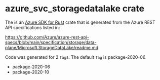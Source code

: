 # azure_svc_storagedatalake crate

The is an [Azure SDK for Rust](https://github.com/Azure/azure-sdk-for-rust) crate that is generated from the Azure REST API specifications listed in:

https://github.com/Azure/azure-rest-api-specs/blob/main/specification/storage/data-plane/Microsoft.StorageDataLake/readme.md

Code was generated for 2 `Tag`s. The default `Tag` is package-2020-06.


- package-2020-06
- package-2020-10
